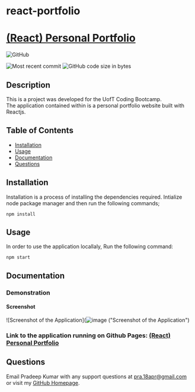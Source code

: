 # react-portfolio


# [(React) Personal Portfolio](https://github.com/pra18apr/react-portfolio)
  
  ![GitHub](https://img.shields.io/github/license/pra18apr/react-portfolio?style=plastic)
  
  ![Most recent commit](https://img.shields.io/github/last-commit/pra18apr/react-portfolio)
  ![GitHub code size in bytes](https://img.shields.io/github/languages/code-size/pra18apr/react-portfolio)

## Description

  This is a project was developed for the UofT Coding Bootcamp.  
  The application contained within is a personal portfolio website built with Reactjs.

## Table of Contents

* [Installation](##Installation)
* [Usage](##Usage)
* [Documentation](##Documentation)
* [Questions](##Questions)
  
## Installation

Installation is a process of installing the dependencies required.
Intialize node package manager and then run the following commands;  
```script
npm install
```  


## Usage

 In order to use the application locallaly, Run the following command:  
```script
npm start
```  

## Documentation

### Demonstration

#### Screenshot

![Screenshot of the Application](![image](https://github.com/pra18apr/react-portfolio/assets/130611291/b576a904-b24a-4ab4-8725-ff00d2eee40b)
 ("Screenshot of the Application")
### Link to the application running on Github Pages: [(React) Personal Portfolio]( )



## Questions  

Email Pradeep Kumar with any support questions at [pra.18apr@gmail.com](mailto:pra.18apr@gmail.com)\
or visit my [GitHub Homepage](https://github.com/pra18apr).
  
